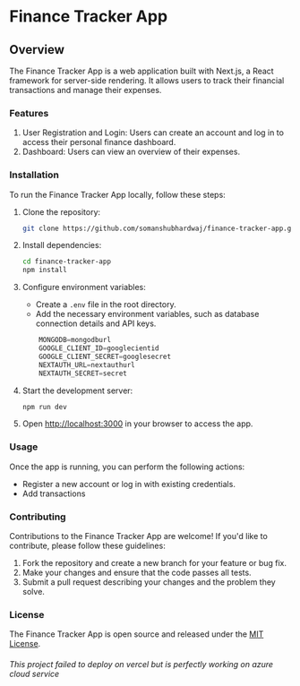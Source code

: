 # Finance Tracker App

## Overview

The Finance Tracker App is a web application built with Next.js, a React framework for server-side rendering. It allows users to track their financial transactions and manage their expenses.

### Features

1. User Registration and Login: Users can create an account and log in to access their personal finance dashboard.
2. Dashboard: Users can view an overview of their  expenses.

### Installation

To run the Finance Tracker App locally, follow these steps:

1. Clone the repository:

    ```bash
    git clone https://github.com/somanshubhardwaj/finance-tracker-app.git
    ```

2. Install dependencies:

    ```bash
    cd finance-tracker-app
    npm install
    ```

3. Configure environment variables:
    - Create a `.env` file in the root directory.
    - Add the necessary environment variables, such as database connection details and API keys.

    ```js
        MONGODB=mongodburl
        GOOGLE_CLIENT_ID=googlecientid
        GOOGLE_CLIENT_SECRET=googlesecret
        NEXTAUTH_URL=nextauthurl
        NEXTAUTH_SECRET=secret
    ```

4. Start the development server:

    ```bash
    npm run dev
    ```

5. Open [http://localhost:3000](http://localhost:3000) in your browser to access the app.





### Usage

Once the app is running, you can perform the following actions:

- Register a new account or log in with existing credentials.
- Add transactions

### Contributing

Contributions to the Finance Tracker App are welcome! If you'd like to contribute, please follow these guidelines:

1. Fork the repository and create a new branch for your feature or bug fix.
2. Make your changes and ensure that the code passes all tests.
3. Submit a pull request describing your changes and the problem they solve.

### License

The Finance Tracker App is open source and released under the [MIT License](https://opensource.org/licenses/MIT).

###### This project failed to deploy on vercel but is perfectly working on azure cloud service
